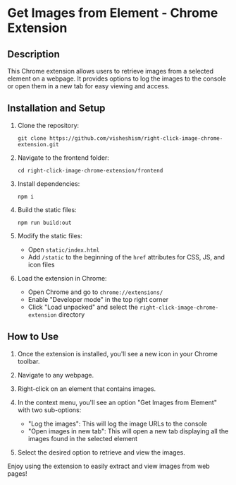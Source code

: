 # Get Images from Element - Chrome Extension

## Description

This Chrome extension allows users to retrieve images from a selected element on a webpage. It provides options to log the images to the console or open them in a new tab for easy viewing and access.

## Installation and Setup

1. Clone the repository:
   ```
   git clone https://github.com/visheshism/right-click-image-chrome-extension.git
   ```

2. Navigate to the frontend folder:
   ```
   cd right-click-image-chrome-extension/frontend
   ```

3. Install dependencies:
   ```
   npm i
   ```

4. Build the static files:
   ```
   npm run build:out
   ```

5. Modify the static files:
   - Open `static/index.html`
   - Add `/static` to the beginning of the `href` attributes for CSS, JS, and icon files

6. Load the extension in Chrome:
   - Open Chrome and go to `chrome://extensions/`
   - Enable "Developer mode" in the top right corner
   - Click "Load unpacked" and select the `right-click-image-chrome-extension` directory

## How to Use

1. Once the extension is installed, you'll see a new icon in your Chrome toolbar.

2. Navigate to any webpage.

3. Right-click on an element that contains images.

4. In the context menu, you'll see an option "Get Images from Element" with two sub-options:
   - "Log the images": This will log the image URLs to the console
   - "Open images in new tab": This will open a new tab displaying all the images found in the selected element

5. Select the desired option to retrieve and view the images.

Enjoy using the extension to easily extract and view images from web pages!
